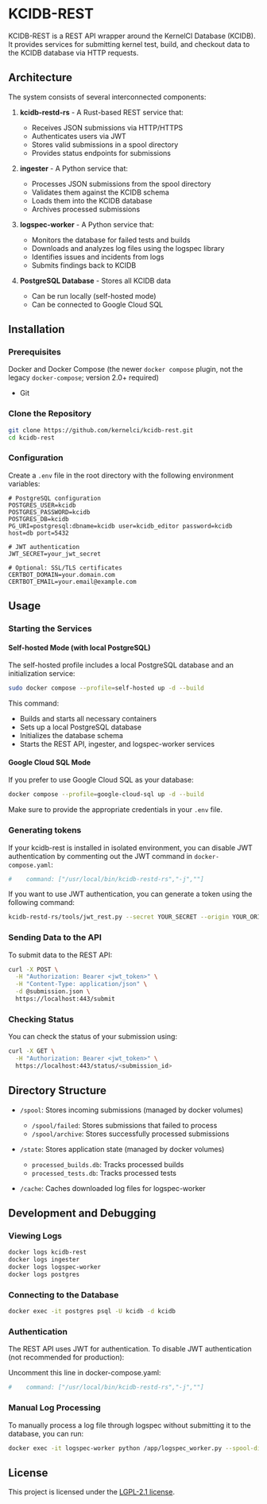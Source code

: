 # KCIDB-REST

KCIDB-REST is a REST API wrapper around the KernelCI Database (KCIDB). It provides services for submitting kernel test, build, and checkout data to the KCIDB database via HTTP requests.

## Architecture

The system consists of several interconnected components:

1. **kcidb-restd-rs** - A Rust-based REST service that:
   - Receives JSON submissions via HTTP/HTTPS
   - Authenticates users via JWT
   - Stores valid submissions in a spool directory
   - Provides status endpoints for submissions

2. **ingester** - A Python service that:
   - Processes JSON submissions from the spool directory
   - Validates them against the KCIDB schema
   - Loads them into the KCIDB database
   - Archives processed submissions

3. **logspec-worker** - A Python service that:
   - Monitors the database for failed tests and builds
   - Downloads and analyzes log files using the logspec library
   - Identifies issues and incidents from logs
   - Submits findings back to KCIDB

4. **PostgreSQL Database** - Stores all KCIDB data
   - Can be run locally (self-hosted mode)
   - Can be connected to Google Cloud SQL

## Installation

### Prerequisites

Docker and Docker Compose (the newer `docker compose` plugin, not the legacy `docker-compose`; version 2.0+ required)
- Git

### Clone the Repository

```bash
git clone https://github.com/kernelci/kcidb-rest.git
cd kcidb-rest
```

### Configuration

Create a `.env` file in the root directory with the following environment variables:

```
# PostgreSQL configuration
POSTGRES_USER=kcidb
POSTGRES_PASSWORD=kcidb
POSTGRES_DB=kcidb
PG_URI=postgresql:dbname=kcidb user=kcidb_editor password=kcidb host=db port=5432

# JWT authentication
JWT_SECRET=your_jwt_secret

# Optional: SSL/TLS certificates
CERTBOT_DOMAIN=your.domain.com
CERTBOT_EMAIL=your.email@example.com
```

## Usage

### Starting the Services

#### Self-hosted Mode (with local PostgreSQL)

The self-hosted profile includes a local PostgreSQL database and an initialization service:

```bash
sudo docker compose --profile=self-hosted up -d --build
```

This command:
- Builds and starts all necessary containers
- Sets up a local PostgreSQL database
- Initializes the database schema
- Starts the REST API, ingester, and logspec-worker services

#### Google Cloud SQL Mode

If you prefer to use Google Cloud SQL as your database:

```bash
docker compose --profile=google-cloud-sql up -d --build
```

Make sure to provide the appropriate credentials in your `.env` file.

### Generating tokens

If your kcidb-rest is installed in isolated environment, you can disable JWT authentication by commenting out the JWT command in `docker-compose.yaml`:

```yaml
#    command: ["/usr/local/bin/kcidb-restd-rs","-j",""]
```

If you want to use JWT authentication, you can generate a token using the following command:

```bash
kcidb-restd-rs/tools/jwt_rest.py --secret YOUR_SECRET --origin YOUR_ORIGIN
```

### Sending Data to the API

To submit data to the REST API:

```bash
curl -X POST \
  -H "Authorization: Bearer <jwt_token>" \
  -H "Content-Type: application/json" \
  -d @submission.json \
  https://localhost:443/submit
```

### Checking Status

You can check the status of your submission using:

```bash
curl -X GET \
  -H "Authorization: Bearer <jwt_token>" \
  https://localhost:443/status/<submission_id>
```

## Directory Structure

- `/spool`: Stores incoming submissions (managed by docker volumes)
  - `/spool/failed`: Stores submissions that failed to process
  - `/spool/archive`: Stores successfully processed submissions

- `/state`: Stores application state (managed by docker volumes)
  - `processed_builds.db`: Tracks processed builds
  - `processed_tests.db`: Tracks processed tests

- `/cache`: Caches downloaded log files for logspec-worker

## Development and Debugging

### Viewing Logs

```bash
docker logs kcidb-rest
docker logs ingester
docker logs logspec-worker
docker logs postgres
```

### Connecting to the Database

```bash
docker exec -it postgres psql -U kcidb -d kcidb
```

### Authentication

The REST API uses JWT for authentication. To disable JWT authentication (not recommended for production):

Uncomment this line in docker-compose.yaml:
```yaml
#    command: ["/usr/local/bin/kcidb-restd-rs","-j",""]
```

### Manual Log Processing

To manually process a log file through logspec without submitting it to the database, you can run:

```bash
docker exec -it logspec-worker python /app/logspec_worker.py --spool-dir /app/spool --origins microsoft --dry-run
```

## License

This project is licensed under the [LGPL-2.1 license](https://www.gnu.org/licenses/old-licenses/lgpl-2.1.en.html).

